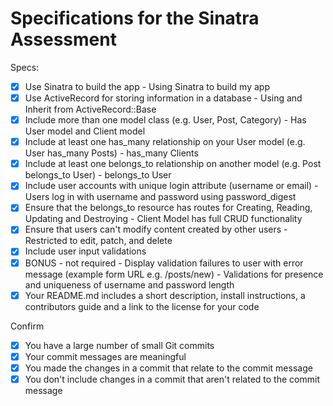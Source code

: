 # Specifications for the Sinatra Assessment

Specs:
- [x] Use Sinatra to build the app
       - Using Sinatra to build my app
- [x] Use ActiveRecord for storing information in a database
       - Using and Inherit from ActiveRecord::Base
- [x] Include more than one model class (e.g. User, Post, Category)
       - Has User model and Client model
- [x] Include at least one has_many relationship on your User model (e.g. User has_many Posts)
       - has_many Clients
- [x] Include at least one belongs_to relationship on another model (e.g. Post belongs_to User)
       - belongs_to User
- [x] Include user accounts with unique login attribute (username or email)
       - Users log in with username and password using password_digest
- [x] Ensure that the belongs_to resource has routes for Creating, Reading, Updating and Destroying
       - Client Model has full CRUD functionality
- [x] Ensure that users can't modify content created by other users
       - Restricted to edit, patch, and delete
- [x] Include user input validations
- [x] BONUS - not required - Display validation failures to user with error message (example form URL e.g. /posts/new)
       - Validations for presence and uniqueness of username and password length
- [x] Your README.md includes a short description, install instructions, a contributors guide and a link to the license for your code

Confirm
- [x] You have a large number of small Git commits
- [x] Your commit messages are meaningful
- [x] You made the changes in a commit that relate to the commit message
- [x] You don't include changes in a commit that aren't related to the commit message